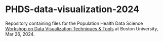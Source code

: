 # PHDS-data-visualization-2024

Repository containing files for the Population Health Data Science [Workshop on Data Visualization Techniques & Tools](https://sites.bu.edu/ph-datascience/2023/08/09/mar-26-workshop-on-data-visualization-techniques-tools/) at Boston University, Mar 26, 2024.
